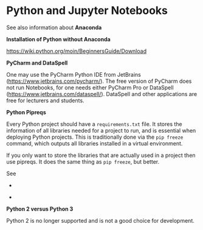 # Python and Jupyter Notebooks



See also information about **Anaconda**



**Installation of Python without Anaconda**

https://wiki.python.org/moin/BeginnersGuide/Download



 **PyCharm and DataSpell**

One may use the PyCharm Python IDE from JetBrains (https://www.jetbrains.com/pycharm/). The free version of PyCharm does not run Notebooks, for one needs either PyCharm Pro or DataSpell (https://www.jetbrains.com/dataspell/). DataSpell and other applications are free for lecturers and students.



**Python Pipreqs**

Every Python project should have a `requirements.txt` file. It stores the information of all libraries needed for a project to run, and is essential when deploying Python projects. This is traditionally done via the `pip freeze` command, which outputs all libraries installed in a virtual environment.

If you only want to store the libraries that are actually used in a project then use pipreqs. It does the same thing as `pip freeze`, but better. 

See 

* [](https://betterdatascience.com/python-pipreqs/)

* [](https://pypi.org/project/pipreqs/)



**Python 2 versus Python 3**

Python 2 is no longer supported and is not a good choice for development.
